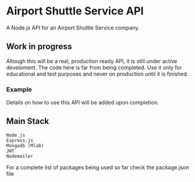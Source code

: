 # Airport Shuttle Service API
A Node.js API for an Airport Shuttle Service company.

## Work in progress

Altough this will be a real, production ready API, it is still under active develoment. The code here is far from being completed.
Use it only for educational and test purposes and never on production until it is finished. 

### Example

Details on how to use this API will be added upon completion.

## Main Stack

```
Node.js
Express.js
Mongodb (Mlab)
JWT
Nodemailer
```
For a complete list of packages being used so far check the package.json file
